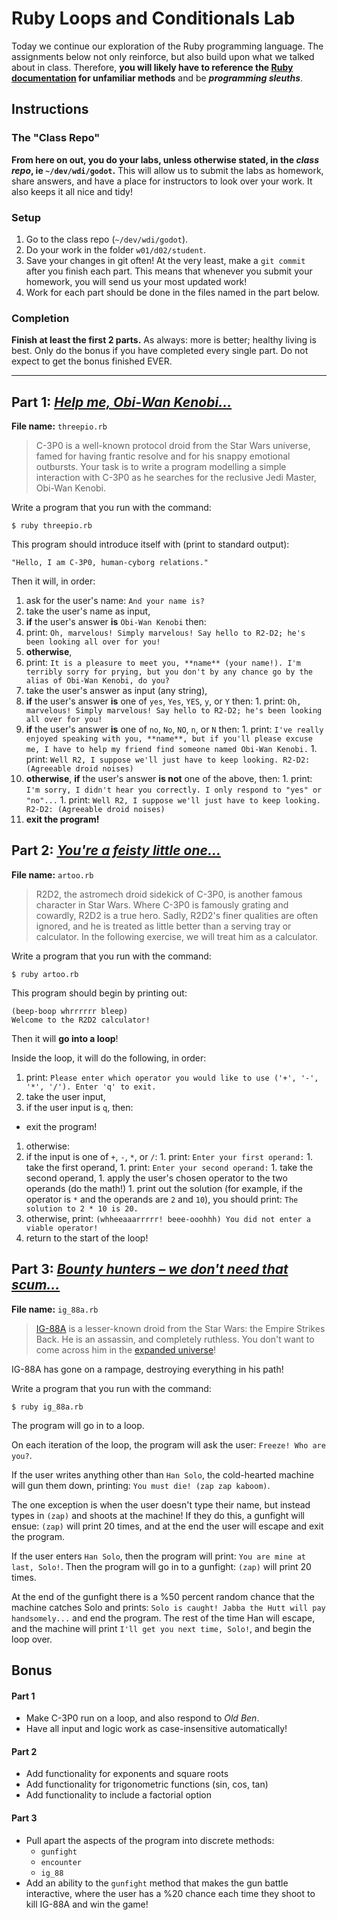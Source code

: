 # Ruby Loops and Conditionals Lab

Today we continue our exploration of the Ruby programming language. The assignments below not only reinforce, but also build upon what we talked about in class. Therefore, __you will likely have to reference the [Ruby documentation](http://ruby-doc.org/core-2.1.2/String.html) for unfamiliar methods__ and be ***programming sleuths***.

## Instructions

### The "Class Repo"

**From here on out, you do your labs, unless otherwise stated, in the _class repo_, ie `~/dev/wdi/godot`.** This will allow us to submit the labs as homework, share answers, and have a place for instructors to look over your work. It also keeps it all nice and tidy!

### Setup

1. Go to the class repo (`~/dev/wdi/godot`).
1. Do your work in the folder `w01/d02/student`.
1. Save your changes in git often! At the very least, make a `git commit` after you finish each part. This means that whenever you submit your homework, you will send us your most updated work!
1. Work for each part should be done in the files named in the part below.

### Completion

**Finish at least the first 2 parts.** As always: more is better; healthy living is best. Only do the bonus if you have completed every single part. Do not expect to get the bonus finished EVER.

---

## Part 1: *[Help me, Obi-Wan Kenobi...](https://www.youtube.com/watch?v=xIFJLMyUwrg)*

**File name:** `threepio.rb`

> C-3P0 is a well-known protocol droid from the Star Wars universe, famed for having frantic resolve and for his snappy emotional outbursts. Your task is to write a program modelling a simple interaction with C-3P0 as he searches for the reclusive Jedi Master, Obi-Wan Kenobi.

Write a program that you run with the command:

```
$ ruby threepio.rb
```

This program should introduce itself with (print to standard output):

```
"Hello, I am C-3P0, human-cyborg relations."
```

Then it will, in order:

1. ask for the user's name: `And your name is?`
1. take the user's name as input,
1. **if** the user's answer **is** `Obi-Wan Kenobi` then:
  1. print: `Oh, marvelous! Simply marvelous! Say hello to R2-D2; he's been looking all over for you!`
1. **otherwise**,
  1. print: `It is a pleasure to meet you, **name** (your name!). I'm terribly sorry for prying, but you don't by any chance go by the alias of Obi-Wan Kenobi, do you?`
  1. take the user's answer as input (any string),
  1. **if** the user's answer **is** one of `yes`, `Yes`, `YES`, `y`, or `Y` then:
    1. print: `Oh, marvelous! Simply marvelous! Say hello to R2-D2; he's been looking all over for you!`
  1. **if** the user's answer **is** one of `no`, `No`, `NO`, `n`, or `N` then:
    1. print: `I've really enjoyed speaking with you, **name**, but if you'll please excuse me, I have to help my friend find someone named Obi-Wan Kenobi.`
    1. print: `Well R2, I suppose we'll just have to keep looking. R2-D2: (Agreeable droid noises)`
  1. **otherwise**, **if** the user's answer **is not** one of the above, then:
    1. print: `I'm sorry, I didn't hear you correctly. I only respond to "yes" or "no"...`
    1. print: `Well R2, I suppose we'll just have to keep looking. R2-D2: (Agreeable droid noises)`
1. **exit the program!**

## Part 2: *[You're a feisty little one...](https://www.youtube.com/watch?v=acTBJSEEZR4)*

**File name:** `artoo.rb`

> R2D2, the astromech droid sidekick of C-3P0, is another famous character in Star Wars. Where C-3P0 is famously grating and cowardly, R2D2 is a true hero. Sadly, R2D2's finer qualities are often ignored, and he is treated as little better than a serving tray or calculator. In the following exercise, we will treat him as a calculator.

Write a program that you run with the command:

```
$ ruby artoo.rb
```

This program should begin by printing out:

```
(beep-boop whrrrrrr bleep)
Welcome to the R2D2 calculator!
```

Then it will **go into a loop**!

Inside the loop, it will do the following, in order:

1. print: `Please enter which operator you would like to use ('+', '-', '*', '/'). Enter 'q' to exit.`
1. take the user input,
1. if the user input is `q`, then:
  - exit the program!
1. otherwise:
  1. if the input is one of `+`, `-`, `*`, or `/`:
    1. print: `Enter your first operand:`
    1. take the first operand,
    1. print: `Enter your second operand:`
    1. take the second operand,
    1. apply the user's chosen operator to the two operands (do the math!)
    1. print out the solution (for example, if the operator is `*` and the operands are `2` and `10`), you should print: `The solution to 2 * 10 is 20.`
  1. otherwise, print: `(whheeaaarrrrr! beee-ooohhh) You did not enter a viable operator!`
1. return to the start of the loop!

## Part 3: *[Bounty hunters &ndash; we don't need that scum...](https://www.youtube.com/watch?v=6dEIfRH8VtU)*

**File name:** `ig_88a.rb`

> [IG-88A](http://img4.wikia.nocookie.net/__cb20131108204000/starwars/images/f/f7/DengarIG88Fett-TESB30.png) is a lesser-known droid from the Star Wars: the Empire Strikes Back. He is an assassin, and completely ruthless. You don't want to come across him in the [expanded universe](http://starwars.wikia.com/wiki/IG-88A)!

IG-88A has gone on a rampage, destroying everything in his path!

Write a program that you run with the command:

```
$ ruby ig_88a.rb
```

The program will go in to a loop.

On each iteration of the loop, the program will ask the user: `Freeze! Who are you?`.

If the user writes anything other than `Han Solo`, the cold-hearted machine will gun them down, printing: `You must die! (zap zap kaboom)`.

The one exception is when the user doesn't type their name, but instead types in `(zap)` and shoots at the machine! If they do this, a gunfight will ensue: `(zap)` will print 20 times, and at the end the user will escape and exit the program.

If the user enters `Han Solo`, then the program will print: `You are mine at last, Solo!`. Then the program will go in to a gunfight: `(zap)` will print 20 times.

At the end of the gunfight there is a %50 percent random chance that the machine catches Solo and prints: `Solo is caught! Jabba the Hutt will pay handsomely...` and end the program. The rest of the time Han will escape, and the machine will print `I'll get you next time, Solo!`, and begin the loop over.

## Bonus

#### Part 1

- Make C-3P0 run on a loop, and also respond to *Old Ben*.
- Have all input and logic work as case-insensitive automatically!

#### Part 2

- Add functionality for exponents and square roots
- Add functionality for trigonometric functions (sin, cos, tan)
- Add functionality to include a factorial option

#### Part 3

- Pull apart the aspects of the program into discrete methods:
  - `gunfight`
  - `encounter`
  - `ig_88`
- Add an ability to the `gunfight` method that makes the gun battle interactive, where the user has a %20 chance each time they shoot to kill IG-88A and win the game!
